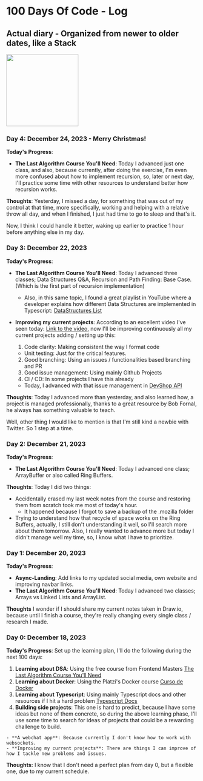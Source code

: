 # 100 Days Of Code - Log
<!--
## Examples section

### Day 0: February 30, 2016 (Example 2)
##### (delete me or comment me out)

**Today's Progress**: Fixed CSS, worked on canvas functionality for the app.

**Thoughts**: I really struggled with CSS, but, overall, I feel like I am slowly getting better at it. Canvas is still new for me, but I managed to figure out some basic functionality.

**Link(s) to work**: [Calculator App](http://www.example.com)


### Day 1: June 27, Monday

**Today's Progress**: I've gone through many exercises on FreeCodeCamp.

**Thoughts** I've recently started coding, and it's a great feeling when I finally solve an algorithm challenge after a lot of attempts and hours spent.

**Link(s) to work**
1. [Find the Longest Word in a String](https://www.freecodecamp.com/challenges/find-the-longest-word-in-a-string)
2. [Title Case a Sentence](https://www.freecodecamp.com/challenges/title-case-a-sentence)
 -->
## Actual diary - Organized from newer to older dates, like a Stack

<img width="190px" src="https://ih1.redbubble.net/image.1438467887.4273/flat,750x,075,f-pad,750x1000,f8f8f8.u2.jpg">

### Day 4: December 24, 2023 - Merry Christmas!

**Today's Progress**:
  - **The Last Algorithm Course You'll Need**: Today I advanced just one class, and also, because currently, after doing the exercise, I'm even more confused about how to implement recursion, so, later or next day, I'll practice some time with other resources to understand better how recursion works.  

**Thoughts**: Yesterday, I missed a day, for something that was out of my control at that time, more specifically, working and helping with a relative throw all day, and when I finished, I just had time to go to sleep and that's it.

Now, I think I could handle it better, waking up earlier to practice 1 hour before anything else in my day.

### Day 3: December 22, 2023

**Today's Progress**:
  - **The Last Algorithm Course You'll Need**: Today I advanced three classes; Data Structures Q&A, Recursion and Path Finding: Base Case. (Which is the first part of recursion implementation)
    - Also, in this same topic, I found a great playlist in YouTube where a developer explains how different Data Structures are implemented in Typescript: [DataStructures List](https://www.youtube.com/playlist?list=PLn4fTSbSpY5cL4_0MP83wq5khbmG3IKKd)

  - **Improving my current projects**: According to an excellent video I've seen today: [Link to the video](https://www.youtube.com/watch?v=N7pXEy5i-Vs), now I'll be improving continuously all my current projects adding / setting up this:

    1. Code clarity: Making consistent the way I format code
      - Unit testing: Just for the critical features.
    2. Good branching: Using an issues / functionalities based branching and PR
    3. Good issue management: Using mainly Github Projects
    4. CI / CD: In some projects I have this already
    - Today, I advanced with that issue management in [DevShop API](https://github.com/Lenoxo/DevShop)

**Thoughts**: Today I advanced more than yesterday, and also learned how, a project is managed professionally, thanks to a great resource by Bob Fornal, he always has something valuable to teach.

Well, other thing I would like to mention is that I'm still kind a newbie with Twitter. So 1 step at a time.

### Day 2: December 21, 2023

**Today's Progress**:
  - **The Last Algorithm Course You'll Need**: Today I advanced one class; ArrayBuffer or also called Ring Buffers.

**Thoughts**: Today I did two things:
  - Accidentally erased my last week notes from the course and restoring them from scratch took me most of today's hour.
    - It happened because I forgot to save a backup of the .mozilla folder
  - Trying to understand how that recycle of space works on the Ring Buffers, actually, I still don't understanding it well, so I'll search more about them tomorrow.
Also, I really wanted to advance more but today I didn't manage well my time, so, I know what I have to prioritize.

### Day 1: December 20, 2023

**Today's Progress**:
  - **Async-Landing**: Add links to my updated social media, own website and improving navbar links.
  - **The Last Algorithm Course You'll Need**: Today I advanced two classes; Arrays vs Linked Lists and ArrayList.

**Thoughts** I wonder if I should share my current notes taken in Draw.io, because until I finish a course, they're really changing every single class / research I made.

### Day 0: December 18, 2023

**Today's Progress**: Set up the learning plan, I'll do the following during the next 100 days:
  1. **Learning about DSA**: Using the free course from Frontend Masters [The Last Algorithm Course You'll Need](https://frontendmasters.com/courses/algorithms/)
  2. **Learning about Docker**: Using the Platzi's Docker course [Curso de Docker](https://platzi.com/cursos/docker/)
  3. **Learning about Typescript**: Using mainly Typescript docs and other resources if I hit a hard problem [Typescript Docs](https://www.typescriptlang.org/docs/handbook/typescript-in-5-minutes.html)
  4. **Building side projects**: This one is hard to predict, because I have some ideas but none of them concrete, so during the above learning phase, I'll use some time to search for ideas of projects that could be a rewarding challenge to build.

    - **A webchat app**: Because currently I don't know how to work with websockets.
    - **Improving my current projects**: There are things I can improve of how I tackle new problems and issues. 

**Thoughts:** I know that I don't need a perfect plan from day 0, but a flexible one, due to my current schedule.
